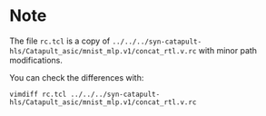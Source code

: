# Note

The file `rc.tcl` is a copy of `../../../syn-catapult-hls/Catapult_asic/mnist_mlp.v1/concat_rtl.v.rc` with minor path modifications.

You can check the differences with:
```
vimdiff rc.tcl ../../../syn-catapult-hls/Catapult_asic/mnist_mlp.v1/concat_rtl.v.rc
```
